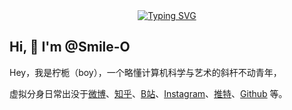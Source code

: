 <div align="center">
  <a href="https://exio.top/">
    <img src="https://readme-typing-svg.demolab.com?font=Fira+Code&pause=1000&color=008c8c&width=435&lines=热爱可抵岁月漫长！;让正确的事情持续发生！&center=true&size=27" alt="Typing SVG" />
  </a>
</div>

## Hi, 👋 I'm @Smile-O
Hey，我是柠栀（boy），一个略懂计算机科学与艺术的斜杆不动青年，

虚拟分身日常出没于[微博](https://weibo.com)、[知乎](https://www.zhihu.com)、[B站](https://space.bilibili.com)、[Instagram](https://www.instagram.com)、[推特](https://twitter.com)、[Github](https://github.com/Smile-O) 等。

